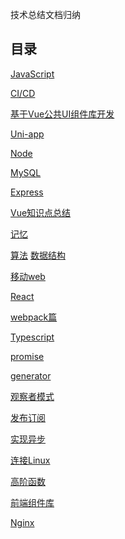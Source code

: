 <!--
 * @Author: DaiLinBo
 * @Date: 2019-08-04 23:50:40
 * @LastEditTime: 2021-11-30 16:52:08
 * @LastEditors: Aiden(戴林波)
 * @Description: 
 -->

技术总结文档归纳
## 目录

  [JavaScript](docs/javascript.md)

  [CI/CD](docs/ci-cd.md)
  
  [基于Vue公共UI组件库开发](docs/vue-library.md)

  [Uni-app](docs/uni-app.md)

  [Node](docs/node.md)

  [MySQL](docs/mySql.md)

  [Express](docs/express.md)

  [Vue知识点总结](docs/vue.md)

  [记忆](docs/memory.md)

  [算法](docs/arithmetic.md)
  [数据结构](docs/data-structure.md)

 [移动web](docs/mobile-web.md)

 [React](docs/react.md)

 [webpack篇](docs/webpack.md)

 [Typescript](docs/typescript.md)

 [promise](docs/promise.md)

 [generator](docs/generator.md)

 [观察者模式](docs/observer.md)

 [发布订阅](docs/publish-subscribe.md)

 [实现异步](docs/asynchronous.md)

 [连接Linux](docs/connect.md)

 [高阶函数](docs/highFun.md)

 [前端组件库](docs/libraries.md)

 [Nginx](docs/nginx.md)
